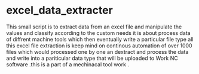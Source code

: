 # excel_data_extracter

This small script is to extract data from an excel file and manipulate the values and classify according to the custom needs 
it is about process data  of diffrent machine tools which then eventually write a particular file type all this excel file extraction is keep mind on continous automation of over 1000 files which would processed one by one an dextract and process the data and write into a pariticular data type that will be uploaded to Work NC software .this is a part of a mechinacal tool work .  
